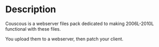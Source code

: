 # Description
Couscous is a webserver files pack dedicated to making 2006L-2010L functional with these files.

You upload them to a webserver, then patch your client.
